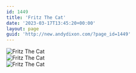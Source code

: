 ```yaml
---
id: 1449
title: 'Fritz The Cat'
date: '2023-03-17T13:45:20+00:00'
layout: page
guid: 'http://new.andydixon.com/?page_id=1449'
---
```


![Fritz The Cat](https://i0.wp.com/assets.g8x2.ldn.idrivee2-23.com/posters/Fritz%20The%20Cat%2001.jpg?w=1200&ssl=1 "Fritz The Cat")  
![Fritz The Cat](https://i0.wp.com/assets.g8x2.ldn.idrivee2-23.com/posters/Fritz%20The%20Cat%2002.jpg?w=1200&ssl=1 "Fritz The Cat")  
![Fritz The Cat](https://i0.wp.com/assets.g8x2.ldn.idrivee2-23.com/posters/Fritz%20The%20Cat%2003.jpg?w=1200&ssl=1 "Fritz The Cat")